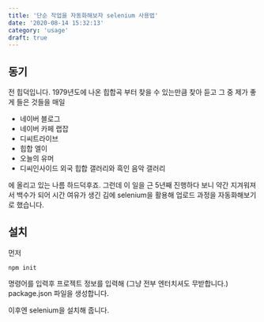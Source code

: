 ```yaml
---
title: '단순 작업을 자동화해보자 selenium 사용법'
date: '2020-08-14 15:32:13'
category: 'usage'
draft: true
---
```


## 동기

전 힙덕입니다. 1979년도에 나온 힙합곡 부터 찾을 수 있는만큼 찾아 듣고 그 중 제가 좋게 들은 것들을 매일

- 네이버 블로그
- 네이버 카페 랩잡
- 디씨트라이브
- 힙합 엘이
- 오늘의 유머
- 디씨인사이드 외국 힙합 갤러리와 흑인 음악 갤러리

에 올리고 있는 나름 하드덕후죠. 그런데 이 일을 근 5년째 진행하다 보니 약간 지겨워져서 백수가 되어 시간 여유가 생긴 김에 selenium을 활용해 업로드 과정을 자동화해보기로 했습니다.

## 설치

먼저

```linux
npm init
```

명령어를 입력후 프로젝트 정보를 입력해 (그냥 전부 엔터치셔도 무받합니다.) package.json 파일을 생성합니다.

이후엔 selenium을 설치해 줍니다.
